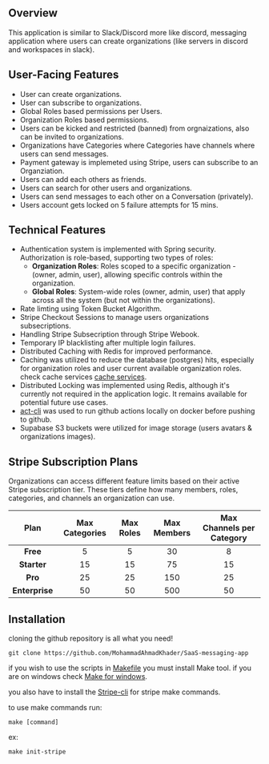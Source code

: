 ##  Overview

This application is similar to Slack/Discord more like discord, messaging application where users can create organizations (like servers in discord and workspaces in slack).

##  User-Facing Features

- User can create organizations.
- User can subscribe to organizations.
- Global Roles based permissions per Users.
- Organization Roles based permissions.
- Users can be kicked and restricted (banned) from orgnaizations, also can be invited to organizations.
- Organizations have Categories where Categories have channels where users can send messages.
- Payment gateway is implemeted using Stripe, users can subscribe to an Organziation.
- Users can add each others as friends.
- Users can search for other users and organizations.
- Users can send messages to each other on a Conversation (privately).
- Users account gets locked on 5 failure attempts for 15 mins.

##  Technical Features

- Authentication system is implemented with Spring security.
 Authorization is role-based, supporting two types of roles:
   - **Organization Roles**: Roles scoped to a specific  organization - (owner, admin, user), allowing specific controls within the organization.
   - **Global Roles**: System-wide roles (owner, admin, user) that apply across all the system (but not within the organizations).
- Rate limting using Token Bucket Algorithm.
- Stripe Checkout Sessions to manage users organizations subsecriptions.
- Handling Stripe Subsecription through Stripe Webook.
- Temporary IP blacklisting after multiple login failures.
- Distributed Caching with Redis for improved performance.
- Caching was utilized to reduce the database (postgres) hits, especially for organization roles and user current available organization roles. check cache services [cache services](./src/main/java/com/example/multitenant/services/cache).
- Distributed Locking was implemented using Redis, although it's currently not required in the application logic. It remains available for potential future use cases.
- [act-cli](https://github.com/nektos/act) was used to run github actions locally on docker before pushing to github.
- Supabase S3 buckets were utilized for image storage (users avatars & organizations images).

## Stripe Subscription Plans

Organizations can access different feature limits based on their active Stripe subscription tier. These tiers define how many members, roles, categories, and channels an organization can use.

| Plan             | Max Categories   | Max Roles   | Max Members   | Max Channels per Category  |
|:----------------:|:----------------:|:-----------:|:-------------:|:--------------------------:|
| **Free**         | 5                | 5           | 30            | 8                          |
| **Starter**      | 15               | 15          | 75            | 15                         |
| **Pro**          | 25               | 25          | 150           | 25                         |
| **Enterprise**   | 50               | 50          | 500           | 50                         |

## Installation
cloning the github repository is all what you need!
```
git clone https://github.com/MohammadAhmadKhader/SaaS-messaging-app
```
if you wish to use the scripts in [Makefile](./Makefile) you must install Make tool. if you are on windows check [Make for windows](https://gnuwin32.sourceforge.net/packages/make.htm).

you also have to install the [Stripe-cli](https://docs.stripe.com/stripe-cli/overview) for stripe make commands.

to use make commands run:
```
make [command]
```
ex:
```
make init-stripe
```